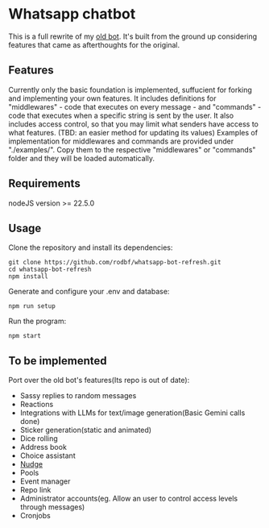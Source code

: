 # Whatsapp chatbot

This is a full rewrite of my [old bot](https://github.com/rodbf/whatsapp-bot-md).
It's built from the ground up considering features that came as afterthoughts for the original.

## Features

Currently only the basic foundation is implemented, suffucient for forking and implementing your own features.
It includes definitions for "middlewares" - code that executes on every message - and "commands" - code that executes when a specific string is sent by the user.
It also includes access control, so that you may limit what senders have access to what features. (TBD: an easier method for updating its values)
Examples of implementation for middlewares and commands are provided under "./examples/". Copy them to the respective "middlewares" or "commands" folder and they will be loaded automatically.

## Requirements

nodeJS version >= 22.5.0

## Usage

Clone the repository and install its dependencies:

```
git clone https://github.com/rodbf/whatsapp-bot-refresh.git
cd whatsapp-bot-refresh
npm install
```

Generate and configure your .env and database:

```
npm run setup
```

Run the program:

```
npm start
```

## To be implemented

Port over the old bot's features(Its repo is out of date):
- Sassy replies to random messages
- Reactions
- Integrations with LLMs for text/image generation(Basic Gemini calls done)
- Sticker generation(static and animated)
- Dice rolling
- Address book
- Choice assistant
- [Nudge](https://www.youtube.com/watch?v=40wFaixZr8Q)
- Pools
- Event manager
- Repo link
- Administrator accounts(eg. Allow an user to control access levels through messages)
- Cronjobs